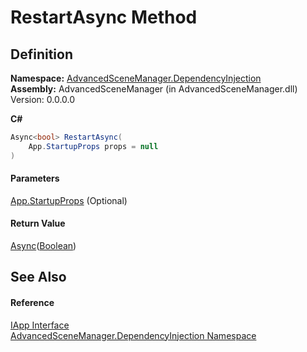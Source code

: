 # RestartAsync Method

## Definition

**Namespace:** [AdvancedSceneManager.DependencyInjection](N_AdvancedSceneManager_DependencyInjection.md)\
**Assembly:** AdvancedSceneManager (in AdvancedSceneManager.dll) Version: 0.0.0.0

**C#**

```c#
Async<bool> RestartAsync(
	App.StartupProps props = null
)
```

#### Parameters

&#x20; [App.StartupProps](T_AdvancedSceneManager_Core_App_StartupProps.md)  (Optional)&#x20;

#### Return Value

[Async](T_AdvancedSceneManager_Utility_Async_1.md)([Boolean](https://learn.microsoft.com/dotnet/api/system.boolean))

## See Also

#### Reference

[IApp Interface](T_AdvancedSceneManager_DependencyInjection_IApp.md)\
[AdvancedSceneManager.DependencyInjection Namespace](N_AdvancedSceneManager_DependencyInjection.md)
